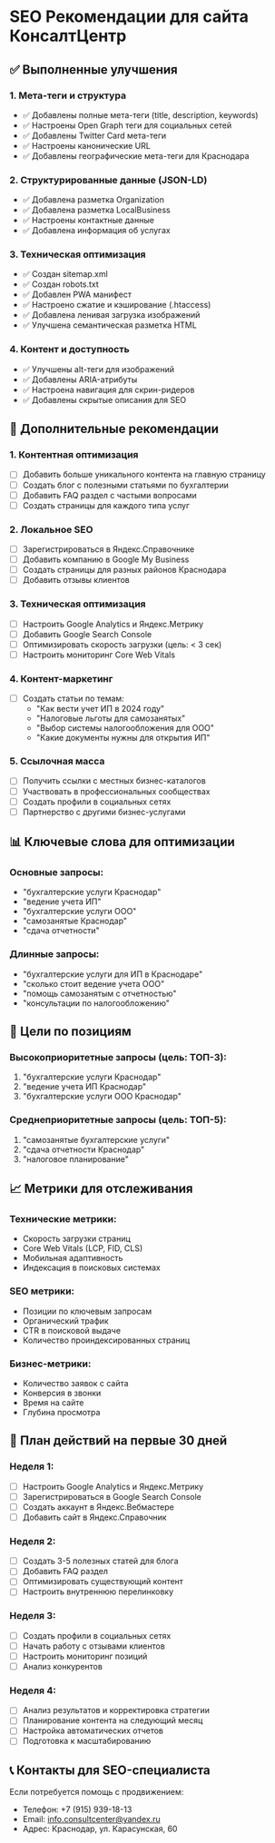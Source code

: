 # SEO Рекомендации для сайта КонсалтЦентр

## ✅ Выполненные улучшения

### 1. Мета-теги и структура

- ✅ Добавлены полные мета-теги (title, description, keywords)
- ✅ Настроены Open Graph теги для социальных сетей
- ✅ Добавлены Twitter Card мета-теги
- ✅ Настроены канонические URL
- ✅ Добавлены географические мета-теги для Краснодара

### 2. Структурированные данные (JSON-LD)

- ✅ Добавлена разметка Organization
- ✅ Добавлена разметка LocalBusiness
- ✅ Настроены контактные данные
- ✅ Добавлена информация об услугах

### 3. Техническая оптимизация

- ✅ Создан sitemap.xml
- ✅ Создан robots.txt
- ✅ Добавлен PWA манифест
- ✅ Настроено сжатие и кэширование (.htaccess)
- ✅ Добавлена ленивая загрузка изображений
- ✅ Улучшена семантическая разметка HTML

### 4. Контент и доступность

- ✅ Улучшены alt-теги для изображений
- ✅ Добавлены ARIA-атрибуты
- ✅ Настроена навигация для скрин-ридеров
- ✅ Добавлены скрытые описания для SEO

## 🔄 Дополнительные рекомендации

### 1. Контентная оптимизация

- [ ] Добавить больше уникального контента на главную страницу
- [ ] Создать блог с полезными статьями по бухгалтерии
- [ ] Добавить FAQ раздел с частыми вопросами
- [ ] Создать страницы для каждого типа услуг

### 2. Локальное SEO

- [ ] Зарегистрироваться в Яндекс.Справочнике
- [ ] Добавить компанию в Google My Business
- [ ] Создать страницы для разных районов Краснодара
- [ ] Добавить отзывы клиентов

### 3. Техническая оптимизация

- [ ] Настроить Google Analytics и Яндекс.Метрику
- [ ] Добавить Google Search Console
- [ ] Оптимизировать скорость загрузки (цель: < 3 сек)
- [ ] Настроить мониторинг Core Web Vitals

### 4. Контент-маркетинг

- [ ] Создать статьи по темам:
  - "Как вести учет ИП в 2024 году"
  - "Налоговые льготы для самозанятых"
  - "Выбор системы налогообложения для ООО"
  - "Какие документы нужны для открытия ИП"

### 5. Ссылочная масса

- [ ] Получить ссылки с местных бизнес-каталогов
- [ ] Участвовать в профессиональных сообществах
- [ ] Создать профили в социальных сетях
- [ ] Партнерство с другими бизнес-услугами

## 📊 Ключевые слова для оптимизации

### Основные запросы:

- "бухгалтерские услуги Краснодар"
- "ведение учета ИП"
- "бухгалтерские услуги ООО"
- "самозанятые Краснодар"
- "сдача отчетности"

### Длинные запросы:

- "бухгалтерские услуги для ИП в Краснодаре"
- "сколько стоит ведение учета ООО"
- "помощь самозанятым с отчетностью"
- "консультации по налогообложению"

## 🎯 Цели по позициям

### Высокоприоритетные запросы (цель: ТОП-3):

1. "бухгалтерские услуги Краснодар"
2. "ведение учета ИП Краснодар"
3. "бухгалтерские услуги ООО Краснодар"

### Среднеприоритетные запросы (цель: ТОП-5):

1. "самозанятые бухгалтерские услуги"
2. "сдача отчетности Краснодар"
3. "налоговое планирование"

## 📈 Метрики для отслеживания

### Технические метрики:

- Скорость загрузки страниц
- Core Web Vitals (LCP, FID, CLS)
- Мобильная адаптивность
- Индексация в поисковых системах

### SEO метрики:

- Позиции по ключевым запросам
- Органический трафик
- CTR в поисковой выдаче
- Количество проиндексированных страниц

### Бизнес-метрики:

- Количество заявок с сайта
- Конверсия в звонки
- Время на сайте
- Глубина просмотра

## 🚀 План действий на первые 30 дней

### Неделя 1:

- [ ] Настроить Google Analytics и Яндекс.Метрику
- [ ] Зарегистрироваться в Google Search Console
- [ ] Создать аккаунт в Яндекс.Вебмастере
- [ ] Добавить сайт в Яндекс.Справочник

### Неделя 2:

- [ ] Создать 3-5 полезных статей для блога
- [ ] Добавить FAQ раздел
- [ ] Оптимизировать существующий контент
- [ ] Настроить внутреннюю перелинковку

### Неделя 3:

- [ ] Создать профили в социальных сетях
- [ ] Начать работу с отзывами клиентов
- [ ] Настроить мониторинг позиций
- [ ] Анализ конкурентов

### Неделя 4:

- [ ] Анализ результатов и корректировка стратегии
- [ ] Планирование контента на следующий месяц
- [ ] Настройка автоматических отчетов
- [ ] Подготовка к масштабированию

## 📞 Контакты для SEO-специалиста

Если потребуется помощь с продвижением:

- Телефон: +7 (915) 939-18-13
- Email: info.consultcenter@yandex.ru
- Адрес: Краснодар, ул. Карасунская, 60
